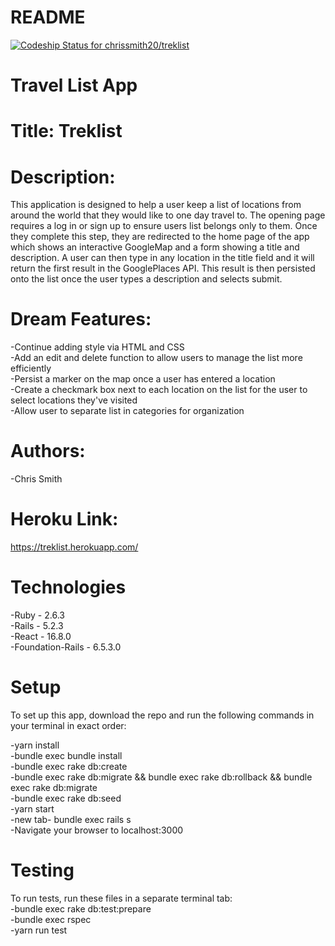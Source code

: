 # README

[![Codeship Status for chrissmith20/treklist](https://app.codeship.com/projects/75400d90-2f0b-0138-53fa-3efebd8540f1/status?branch=master)](https://app.codeship.com/projects/385007)

# Travel List App

# Title: Treklist

# Description:
This application is designed to help a user keep a list of locations from around the world that they would like to one day travel to.
The opening page requires a log in or sign up to ensure users list belongs only to them.
Once they complete this step, they are redirected to the home page of the app which shows an interactive GoogleMap and a form showing a title and description.
A user can then type in any location in the title field and it will return the first result in the GooglePlaces API. This result is then persisted onto the list once the user types a description and selects submit.

# Dream Features:
-Continue adding style via HTML and CSS <br />
-Add an edit and delete function to allow users to manage the list more efficiently <br />
-Persist a marker on the map once a user has entered a location <br />
-Create a checkmark box next to each location on the list for the user to select locations they've visited <br />
-Allow user to separate list in categories for organization

# Authors:<br />
-Chris Smith <br />

# Heroku Link:
https://treklist.herokuapp.com/

# Technologies

-Ruby - 2.6.3 <br />
-Rails - 5.2.3 <br />
-React - 16.8.0 <br />
-Foundation-Rails - 6.5.3.0 <br />

# Setup

To set up this app, download the repo and run the following commands in your terminal in exact order:

-yarn install<br />
-bundle exec bundle install<br />
-bundle exec rake db:create<br />
-bundle exec rake db:migrate && bundle exec rake db:rollback && bundle exec rake db:migrate<br />
-bundle exec rake db:seed<br />
-yarn start<br />
-new tab- bundle exec rails s<br />
-Navigate your browser to localhost:3000

# Testing

To run tests, run these files in a separate terminal tab:<br />
-bundle exec rake db:test:prepare<br />
-bundle exec rspec<br />
-yarn run test
